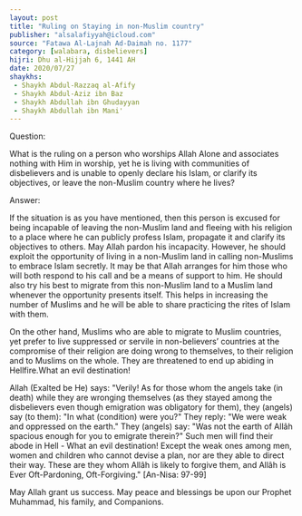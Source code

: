```yaml
---
layout: post
title: "Ruling on Staying in non-Muslim country"
publisher: "alsalafiyyah@icloud.com"
source: "Fatawa Al-Lajnah Ad-Daimah no. 1177"
category: [walabara, disbelievers]
hijri: Dhu al-Hijjah 6, 1441 AH
date: 2020/07/27
shaykhs: 
 - Shaykh Abdul-Razzaq al-Afify
 - Shaykh Abdul-Aziz ibn Baz
 - Shaykh Abdullah ibn Ghudayyan
 - Shaykh Abdullah ibn Mani'
---
```


Question: 
 
What is the ruling on a person who worships Allah Alone and associates nothing with Him in worship, yet he is living with communities of disbelievers and is unable to openly declare his Islam, or clarify its objectives, or leave the non-Muslim country where he lives?

Answer:

 If the situation is as you have mentioned, then this person is excused for being incapable of leaving the non-Muslim land and fleeing with his religion to a place where he can publicly profess Islam, propagate it and clarify its objectives to others. May Allah pardon his incapacity. However, he should exploit the opportunity of living in a non-Muslim land in calling non-Muslims to embrace Islam secretly. It may be that Allah arranges for him those who will both respond to his call and be a means of support to him. He should also try his best to migrate from this non-Muslim land to a Muslim land whenever the opportunity presents itself. This helps in increasing the number of Muslims and he will be able to share practicing the rites of Islam with them.
 
On the other hand, Muslims who are able to migrate to Muslim countries, yet prefer to live suppressed or servile in non-believers’ countries at the compromise of their religion are doing wrong to themselves, to their religion and to Muslims on the whole. They are threatened to end up abiding in Hellfire.What an evil destination!

Allah (Exalted be He) says: "Verily! As for those whom the angels take (in death) while they are wronging themselves (as they stayed among the disbelievers even though emigration was obligatory for them), they (angels) say (to them): "In what (condition) were you?" They reply: "We were weak and oppressed on the earth." They (angels) say: "Was not the earth of Allâh spacious enough for you to emigrate therein?" Such men will find their abode in Hell - What an evil destination! Except the weak ones among men, women and children who cannot devise a plan, nor are they able to direct their way. These are they whom Allâh is likely to forgive them, and Allâh is Ever Oft-Pardoning, Oft-Forgiving." [An-Nisa: 97-99]

May Allah grant us success. May peace and blessings be upon our Prophet Muhammad, his family, and Companions.
